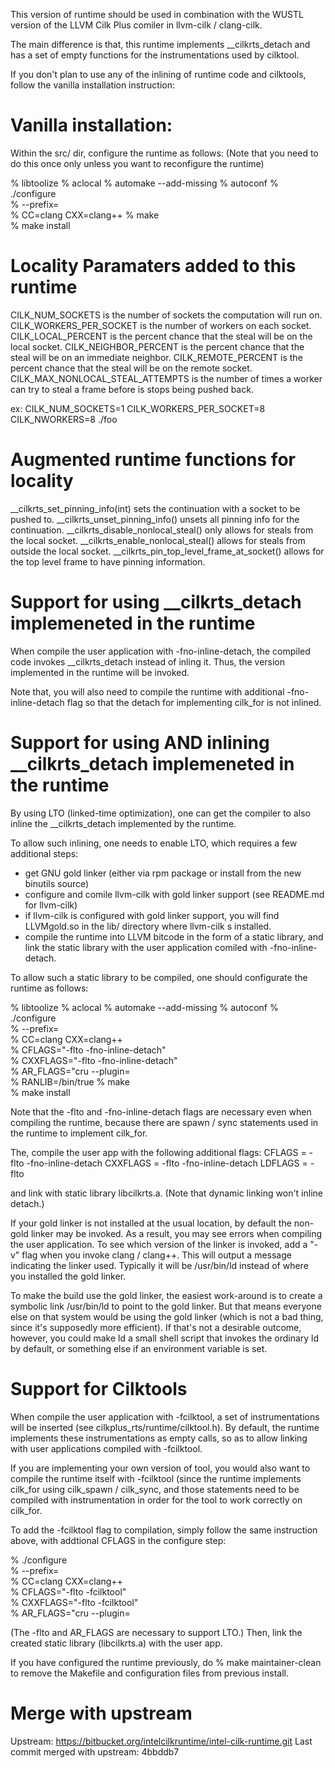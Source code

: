 This version of runtime should be used in combination with the WUSTL version
of the LLVM Cilk Plus comiler in llvm-cilk / clang-cilk.

The main difference is that, this runtime implements __cilkrts_detach and 
has a set of empty functions for the instrumentations used by cilktool.

If you don't plan to use any of the inlining of runtime code and cilktools, 
follow the vanilla installation instruction:

Vanilla installation:
==============================================================

Within the src/ dir, configure the runtime as follows:
(Note that you need to do this once only unless you want to reconfigure the runtime)

% libtoolize
% aclocal
% automake --add-missing
% autoconf
% ./configure \
%   --prefix=<where you want to install> \
%   CC=clang CXX=clang++
% make  
% make install

Locality Paramaters added to this runtime
=========================================
CILK_NUM_SOCKETS is the number of sockets the computation will run on.
CILK_WORKERS_PER_SOCKET is the number of workers on each socket.
CILK_LOCAL_PERCENT is the percent chance that the steal will be on the local socket.
CILK_NEIGHBOR_PERCENT is the percent chance that the steal will be on an immediate neighbor.
CILK_REMOTE_PERCENT is the percent chance that the steal will be on the remote socket.
CILK_MAX_NONLOCAL_STEAL_ATTEMPTS is the number of times a worker can try to steal a frame
before is stops being pushed back.

ex: CILK_NUM_SOCKETS=1 CILK_WORKERS_PER_SOCKET=8 CILK_NWORKERS=8 ./foo

Augmented runtime functions for locality
========================================
__cilkrts_set_pinning_info(int) sets the continuation with a socket to be pushed to.
__cilkrts_unset_pinning_info() unsets all pinning info for the continuation.
__cilkrts_disable_nonlocal_steal() only allows for steals from the local socket.
__cilkrts_enable_nonlocal_steal() allows for steals from outside the local socket.
__cilkrts_pin_top_level_frame_at_socket() allows for the top level frame to have pinning information.

Support for using __cilkrts_detach implemeneted in the runtime
==============================================================

When compile the user application with -fno-inline-detach, the compiled code
invokes __cilkrts_detach instead of inling it.  Thus, the version implemented 
in the runtime will be invoked.

Note that, you will also need to compile the runtime with additional
-fno-inline-detach flag so that the detach for implementing cilk_for is not
inlined.

Support for using AND inlining __cilkrts_detach implemeneted in the runtime
===========================================================================

By using LTO (linked-time optimization), one can get the compiler to also 
inline the __cilkrts_detach implemented by the runtime.

To allow such inlining, one needs to enable LTO, which requires a few additional steps:

- get GNU gold linker (either via rpm package or install from the new binutils source)
- configure and comile llvm-cilk with gold linker support 
  (see README.md for llvm-cilk)
- if llvm-cilk is configured with gold linker support, you will find 
  LLVMgold.so in the lib/ directory where llvm-cilk s installed.
- compile the runtime into LLVM bitcode in the form of a static library, 
  and link the static library with the user application comiled with 
  -fno-inline-detach.

To allow such a static library to be compiled, one should configurate the
runtime as follows:

% libtoolize
% aclocal
% automake --add-missing
% autoconf
% ./configure \
%   --prefix=<where you want to install> \
%   CC=clang CXX=clang++ \
%   CFLAGS="-flto -fno-inline-detach" \
%   CXXFLAGS="-flto -fno-inline-detach" \
%   AR_FLAGS="cru --plugin=<the installation of LLVMgold.so> \
%   RANLIB=/bin/true
% make  
% make install   

Note that the -flto and -fno-inline-detach flags are necessary even when
compiling the runtime, because there are spawn / sync statements used in the
runtime to implement cilk_for.
                     
The, compile the user app with the following additional flags:
CFLAGS = -flto -fno-inline-detach
CXXFLAGS = -flto -fno-inline-detach
LDFLAGS = -flto

and link with static library libcilkrts.a.
(Note that dynamic linking won't inline detach.)

If your gold linker is not installed at the usual location, by default the
non-gold linker may be invoked.  As a result, you may see errors when
compiling the user application.  To see which version of the linker is invoked, 
add a "-v" flag when you invoke clang / clang++.  This will output a message 
indicating the linker used.  Typically it will be /usr/bin/ld instead of where 
you installed the gold linker.  

To make the build use the gold linker, the easiest work-around is to create a 
symbolic link /usr/bin/ld to point to the gold linker.  But that means
everyone else on that system would be using the gold linker (which is not a
bad thing, since it's supposedly more efficient).  If that's not a desirable
outcome, however, you could make ld a small shell script that invokes the
ordinary ld by default, or something else if an environment variable is set. 


Support for Cilktools
=====================

When compile the user application with -fcilktool, a set of instrumentations 
will be inserted (see cilkplus_rts/runtime/cilktool.h).  By default, the
runtime implements these instrumentations as empty calls, so as to allow
linking with user applications compiled with -fcilktool.  

If you are implementing your own version of tool, you would also want to 
compile the runtime itself with -fcilktool (since the runtime implements
cilk_for using cilk_spawn / cilk_sync, and those statements need to be
compiled with instrumentation in order for the tool to work correctly on
cilk_for.

To add the -fcilktool flag to compilation, simply follow the same 
instruction above, with addtional CFLAGS in the configure step:

% ./configure \
%   --prefix=<where you want to install> \
%   CC=clang CXX=clang++ \
%   CFLAGS="-flto -fcilktool" \
%   CXXFLAGS="-flto -fcilktool" \
%   AR_FLAGS="cru --plugin=<the installation of LLVMgold.so>

(The -flto and AR_FLAGS are necessary to support LTO.)
Then, link the created static library (libcilkrts.a) with the user app.


If you have configured the runtime previously, do
% make maintainer-clean 
to remove the Makefile and configuration files from previous install.

Merge with upstream
===================

Upstream: https://bitbucket.org/intelcilkruntime/intel-cilk-runtime.git
Last commit merged with upstream: 4bbddb7
